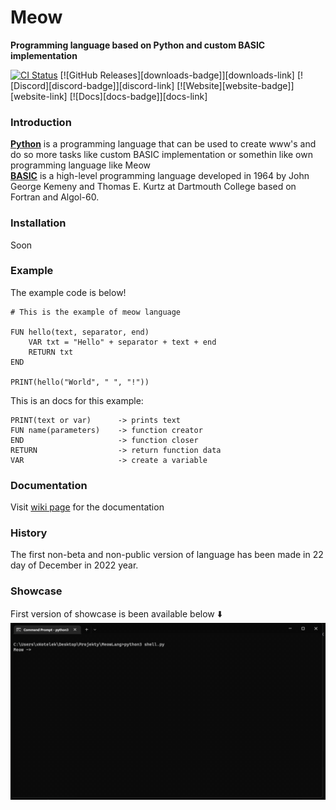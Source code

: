 # Meow

**Programming language based on Python and custom BASIC implementation**

[![CI Status][build-badge]][build-link] [![GitHub Releases][downloads-badge]][downloads-link] [![Discord][discord-badge]][discord-link] [![Website][website-badge]][website-link] [![Docs][docs-badge]][docs-link]


[build-badge]: https://img.shields.io/github/actions/workflow/status/xKotelek/MeowLang/ci.yml?branch=main&logo=Github&logoColor=3a71c1&labelColor=0c0d10&color=3a71c1&style=for-the-badge
[build-link]: https://github.com/BetterDiscord/BetterDiscord/actions/workflows/ci.yml

### Introduction

**[Python](https://python.org)** is a programming language that can be used to create www's and do so more tasks like custom BASIC implementation or somethin like own programming language like Meow
<br>
**[BASIC](https://en.wikipedia.org/wiki/BASIC)** is a high-level programming language developed in 1964 by John George Kemeny and Thomas E. Kurtz at Dartmouth College based on Fortran and Algol-60.

### Installation

Soon

### Example

The example code is below!
```
# This is the example of meow language

FUN hello(text, separator, end)
    VAR txt = "Hello" + separator + text + end
    RETURN txt
END

PRINT(hello("World", " ", "!"))
```

This is an docs for this example:
```
PRINT(text or var)      -> prints text
FUN name(parameters)    -> function creator
END                     -> function closer
RETURN                  -> return function data
VAR                     -> create a variable
```

### Documentation

Visit [wiki page](https://github.com/xKotelek/MeowLang/wiki) for the documentation

### History

The first non-beta and non-public version of language has been made in 22 day of December in 2022 year.

### Showcase

First version of showcase is been available below ⬇️
<img src="showcase.gif" alt="Showcase">
